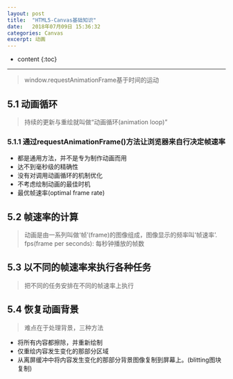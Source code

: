 ```yaml
---
layout: post
title:  "HTML5-Canvas基础知识"
date:   2018年07月09日 15:36:32
categories: Canvas
excerpt: 动画
---
```


* content
{:toc}

---

> window.requestAnimationFrame基于时间的运动

## 5.1 动画循环
> 持续的更新与重绘就叫做“动画循环(animation loop)”

### 5.1.1 通过requestAnimationFrame()方法让浏览器来自行决定帧速率
- 都是通用方法，并不是专为制作动画而用
- 达不到毫秒级的精确性
- 没有对调用动画循环的机制优化
- 不考虑绘制动画的最佳时机
- 最优帧速率(optimal frame rate)

## 5.2 帧速率的计算
> 动画是由一系列叫做‘帧’(frame)的图像组成，图像显示的频率叫‘帧速率’.
> fps(frame per seconds): 每秒钟播放的帧数

## 5.3 以不同的帧速率来执行各种任务 
> 把不同的任务安排在不同的帧速率上执行

## 5.4 恢复动画背景
> 难点在于处理背景，三种方法
- 将所有内容都擦除，并重新绘制
- 仅重绘内容发生变化的那部分区域
- 从离屏缓冲中将内容发生变化的那部分背景图像复制到屏幕上。(blitting图块复制)